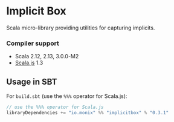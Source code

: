 # Implicit Box

Scala micro-library providing utilities for capturing implicits.

### Compiler support

- Scala 2.12, 2.13, 3.0.0-M2
- [Scala.js](https://www.scala-js.org/) 1.3

## Usage in SBT

For `build.sbt` (use the `%%%` operator for Scala.js):

```scala
// use the %%% operator for Scala.js
libraryDependencies += "io.monix" %% "implicitbox" % "0.3.1"
```
